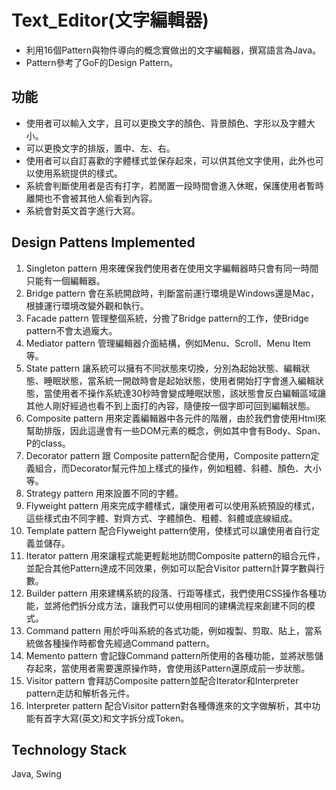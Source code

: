# Text_Editor(文字編輯器)
- 利用16個Pattern與物件導向的概念實做出的文字編輯器，撰寫語言為Java。
- Pattern參考了GoF的Design Pattern。

## 功能
- 使用者可以輸入文字，且可以更換文字的顏色、背景顏色、字形以及字體大小。
- 可以更換文字的排版，置中、左、右。
- 使用者可以自訂喜歡的字體樣式並保存起來，可以供其他文字使用，此外也可以使用系統提供的樣式。
- 系統會判斷使用者是否有打字，若閒置一段時間會進入休眠，保護使用者暫時離開也不會被其他人偷看到內容。
- 系統會對英文首字進行大寫。

## Design Pattens Implemented
1. Singleton pattern 用來確保我們使用者在使用文字編輯器時只會有同一時間只能有一個編輯器。
2. Bridge pattern 會在系統開啟時，判斷當前運行環境是Windows還是Mac，根據運行環境改變外觀和執行。
3. Facade pattern 管理整個系統，分擔了Bridge pattern的工作，使Bridge pattern不會太過龐大。
4. Mediator pattern 管理編輯器介面結構，例如Menu、Scroll、Menu Item等。
5. State pattern 讓系統可以擁有不同狀態來切換，分別為起始狀態、編輯狀態、睡眠狀態，當系統一開啟時會是起始狀態，使用者開始打字會進入編輯狀態，當使用者不操作系統達30秒時會變成睡眠狀態，該狀態會反白編輯區域讓其他人剛好經過也看不到上面打的內容，隨便按一個字即可回到編輯狀態。
6. Composite pattern 用來定義編輯器中各元件的階層，由於我們會使用Html來幫助排版，因此這邊會有一些DOM元素的概念，例如其中會有Body、Span、P的class。
7. Decorator pattern 跟 Composite pattern配合使用，Composite pattern定義組合，而Decorator幫元件加上樣式的操作，例如粗體、斜體、顏色、大小等。
8. Strategy pattern 用來設置不同的字體。
9. Flyweight pattern 用來完成字體樣式，讓使用者可以使用系統預設的樣式，這些樣式由不同字體、對齊方式、字體顏色、粗體、斜體或底線組成。
10. Template pattern 配合Flyweight pattern使用，使樣式可以讓使用者自行定義並儲存。
11. Iterator pattern 用來讓程式能更輕鬆地訪問Composite pattern的組合元件，並配合其他Pattern達成不同效果，例如可以配合Visitor pattern計算字數與行數。
12. Builder pattern 用來建構系統的段落、行距等樣式，我們使用CSS操作各種功能，並將他們拆分成方法，讓我們可以使用相同的建構流程來創建不同的模式。
13. Command pattern 用於呼叫系統的各式功能，例如複製、剪取、貼上，當系統做各種操作時都會先經過Command pattern。
14. Memento pattern 會記錄Command pattern所使用的各種功能，並將狀態儲存起來，當使用者需要還原操作時，會使用該Pattern還原成前一步狀態。
15. Visitor pattern 會拜訪Composite pattern並配合Iterator和Interpreter pattern走訪和解析各元件。
16. Interpreter pattern 配合Visitor pattern對各種傳進來的文字做解析，其中功能有首字大寫(英文)和文字拆分成Token。

## Technology Stack
Java, Swing
